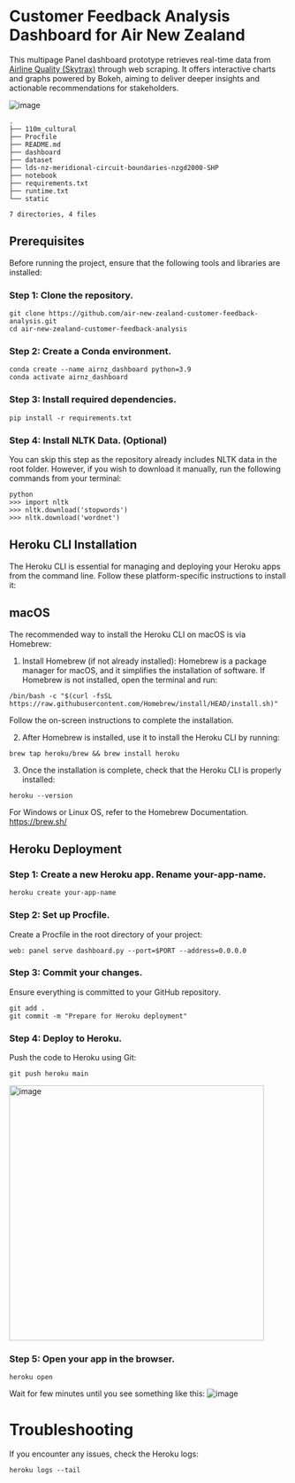 # Customer Feedback Analysis Dashboard for Air New Zealand

This multipage Panel dashboard prototype retrieves real-time data from [Airline Quality (Skytrax)](https://www.airlinequality.com/airline-reviews/air-new-zealand/) through web scraping. It offers interactive charts and graphs powered by Bokeh, aiming to deliver deeper insights and actionable recommendations for stakeholders.

![image](https://github.com/user-attachments/assets/e722aed6-d710-4431-bbbf-da593ea4c609)

```
.
├── 110m_cultural
├── Procfile
├── README.md
├── dashboard
├── dataset
├── lds-nz-meridional-circuit-boundaries-nzgd2000-SHP
├── notebook
├── requirements.txt
├── runtime.txt
└── static

7 directories, 4 files
```

## Prerequisites
Before running the project, ensure that the following tools and libraries are installed:

### Step 1: Clone the repository.
```
git clone https://github.com/air-new-zealand-customer-feedback-analysis.git
cd air-new-zealand-customer-feedback-analysis
```

### Step 2: Create a Conda environment.
```
conda create --name airnz_dashboard python=3.9
conda activate airnz_dashboard
```

### Step 3: Install required dependencies.
```
pip install -r requirements.txt
```

### Step 4: Install NLTK Data. (Optional)
You can skip this step as the repository already includes NLTK data in the root folder. However, if you wish to download it manually, run the following commands from your terminal:
```
python
>>> import nltk
>>> nltk.download('stopwords')
>>> nltk.download('wordnet')
```

## Heroku CLI Installation
The Heroku CLI is essential for managing and deploying your Heroku apps from the command line. Follow these platform-specific instructions to install it:

## macOS
The recommended way to install the Heroku CLI on macOS is via Homebrew:

1. Install Homebrew (if not already installed): Homebrew is a package manager for macOS, and it simplifies the installation of software. If Homebrew is not installed, open the terminal and run:
```
/bin/bash -c "$(curl -fsSL https://raw.githubusercontent.com/Homebrew/install/HEAD/install.sh)"
```
Follow the on-screen instructions to complete the installation.

2. After Homebrew is installed, use it to install the Heroku CLI by running:
```
brew tap heroku/brew && brew install heroku
```

3. Once the installation is complete, check that the Heroku CLI is properly installed:
```
heroku --version
```

For Windows or Linux OS, refer to the Homebrew Documentation. https://brew.sh/

## Heroku Deployment

### Step 1: Create a new Heroku app. Rename your-app-name.
```
heroku create your-app-name
```

### Step 2: Set up Procfile.
Create a Procfile in the root directory of your project:
```
web: panel serve dashboard.py --port=$PORT --address=0.0.0.0
```

### Step 3: Commit your changes.
Ensure everything is committed to your GitHub repository.
```
git add .
git commit -m "Prepare for Heroku deployment"
```

### Step 4: Deploy to Heroku.
Push the code to Heroku using Git:
```
git push heroku main
```

<img width="461" alt="image" src="https://github.com/user-attachments/assets/fb3832a4-709c-45a5-a907-35b606811426">


### Step 5: Open your app in the browser.
```
heroku open
```

Wait for few minutes until you see something like this:
![image](https://github.com/user-attachments/assets/f93b3f8b-091a-4db4-9508-68b5b0b098ac)

# Troubleshooting
If you encounter any issues, check the Heroku logs:
```
heroku logs --tail
```
